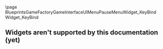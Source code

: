\page BlueprintsGameFactoryGameInterfaceUIMenuPauseMenuWidget_KeyBind Widget_KeyBind
## Widgets aren't supported by this documentation (yet)
